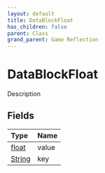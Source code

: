```yaml
---
layout: default
title: DataBlockFloat
has_children: false
parent: Class
grand_parent: Game Reflection
---
```

# DataBlockFloat
Description 

## Fields
| Type | Name |
|:-------------|:--------------|
| [float](/game-reflection/components/float.md) | value |
| [String](/game-reflection/components/string.md) | key |
